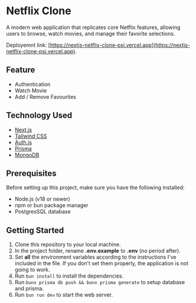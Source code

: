 # Netflix Clone

A modern web application that replicates core Netflix features, allowing users to browse, watch movies, and manage their favorite selections.

Deployemnt link: [https://nextjs-netflix-clone-psi.vercel.app](https://nextjs-netflix-clone-psi.vercel.app).

## Feature

- Authentication
- Watch Movie
- Add / Remove Favourites

## Technology Used

- [Next.js](https://nextjs.org)
- [Tailwind CSS](https://tailwindcss.com)
- [Auth.js](https://authjs.dev)
- [Prisma](https://prisma.io)
- [MongoDB](https://www.mongodb.com/)

## Prerequisites

Before setting up this project, make sure you have the following installed:

- Node.js (v18 or newer)
- npm or bun package manager
- PostgresSQL database

## Getting Started

1.  Clone this repository to your local machine.
2.  In the project folder, rename **.env.example** to **.env** (no period after).
3.  Set **all** the environment variables according to the instructions I've included in the file. If you don't set them properly, the application is not going to work.
4.  Run `bun install` to install the dependencies.
5.  Run `bunx prisma db push && bunx prisma generate` to setup database and prisma.
6.  Run `bun run dev` to start the web server.
